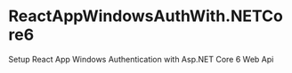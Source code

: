 # ReactAppWindowsAuthWith.NETCore6
Setup React App Windows Authentication with Asp.NET Core 6 Web Api
